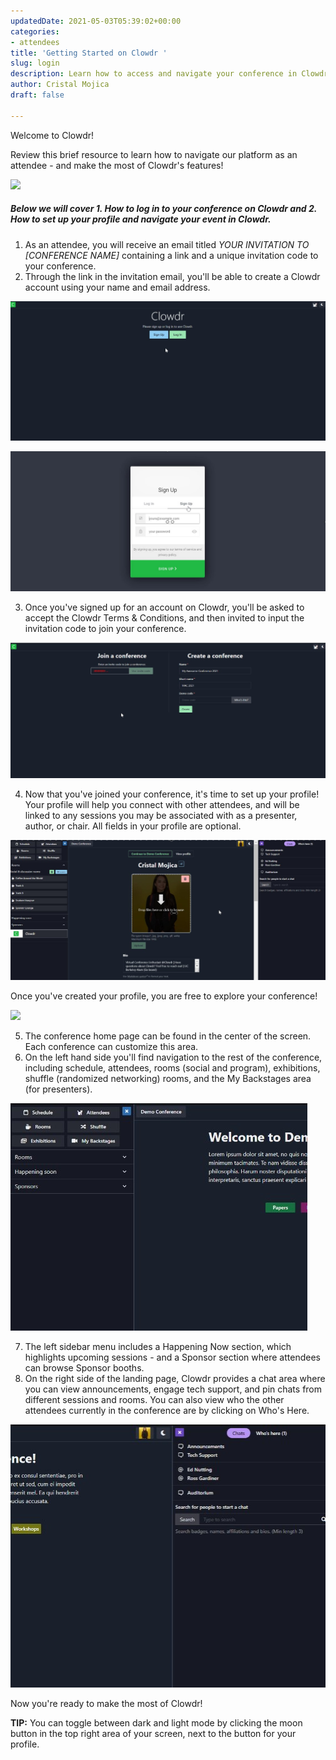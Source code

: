 ```yaml
---
updatedDate: 2021-05-03T05:39:02+00:00
categories:
- attendees
title: 'Getting Started on Clowdr '
slug: login
description: Learn how to access and navigate your conference in Clowdr
author: Cristal Mojica
draft: false

---
```

Welcome to Clowdr!

Review this brief resource to learn how to navigate our platform as an attendee - and make the most of Clowdr's features!

![](/images/homepafe.jpg)

##### Below we will cover 1. How to log in to your conference on Clowdr and 2.  How to set up your profile and navigate your event in Clowdr.

1. As an attendee, you will receive an email titled _YOUR INVITATION TO \[CONFERENCE NAME\]_ containing a link and a unique invitation code to your conference.
2. Through the link in the invitation email, you'll be able to create a Clowdr account using your name and email address.

![](/images/log-in-page.jpg)

![](/images/sign-up-page.jpg)

3. Once you've signed up for an account on Clowdr, you'll be asked to accept the Clowdr Terms & Conditions, and then invited to input the invitation code to join your conference.

![](/images/join-a-conference.jpg)

4. Now that you've joined your conference, it's time to set up your profile! Your profile will help you connect with other attendees, and will be linked to any sessions you may be associated with as a presenter, author, or chair. All fields in your profile are optional.

![](/images/profile.jpg)

Once you've created your profile, you are free to explore your conference!

![](/images/homepafe.jpg)

5. The conference home page can be found in the center of the screen. Each conference can customize this area.
6. On the left hand side you'll find navigation to the rest of the conference, including schedule, attendees, rooms (social and program), exhibitions, shuffle (randomized networking) rooms, and the My Backstages area (for presenters).

![](/images/left-menu.jpg)

7. The left sidebar menu includes a Happening Now section, which highlights upcoming sessions - and a Sponsor section where attendees can browse Sponsor booths.
8. On the right side of the landing page, Clowdr provides a chat area where you can view announcements, engage tech support, and pin chats from different sessions and rooms. You can also view who the other attendees currently in the conference are by clicking on Who's Here.

![](/images/right-menu.jpg)

Now you're ready to make the most of Clowdr!

**TIP:** You can toggle between dark and light mode by clicking the moon button in the top right area of your screen, next to the button for your profile.